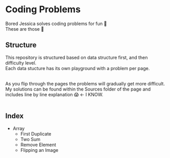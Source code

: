 # Coding Problems

Bored Jessica solves coding problems for fun 😬<br>
These are those 🎉<br>

## Structure
This repository is structured based on data structure first, and then difficulty level.<br>
Each data stucture has its own playground with a problem per page.<br><br>

As you flip through the pages the problems will gradually get more difficult.<br>
My solutions can be found within the Sources folder of the page and includes line by line explanation 😱 <- I KNOW.<br><br>

## Index
* Array
	* First Duplicate
	* Two Sum
	* Remove Element
	* Flipping an Image
